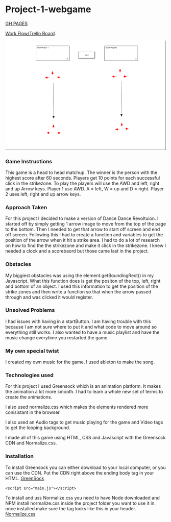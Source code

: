 # Project-1-webgame

[GH PAGES](https://rover33.github.io/Project-1-webgame/)

[Work Flow/Trello Board](https://trello.com/b/TUdSicR5/project-board).

![WireFram](https://github.com/rover33/Project-1-webgame/blob/master/Screen%20Shot%202017-12-11%20at%2012.17.58%20PM.png)

### Game Instructions
This game is a head to head matchup. The winner is the person with the highest score after 60 seconds. Players get 10 points for each successful click in the strikezone. To play the players will use the AWD and left, right and up Arrow keys. Player 1 use AWD. A = left, W = up and D = right. Player 2 uses left, right and up arrow keys.


### Approach Taken
For this project I decided to make a version of Dance Dance Revoltuion. I started off by simply getting 1 arrow image to move from the top of the page to the bottom. Then I needed to get that arrow to start off screen and end off screen. Following this I had to create a function and variables to get the position of the arrow when it hit a strike area. I had to do a lot of research on how to find the the strikezone and make it click in the strikezone. I knew I needed a clock and a scorebaord but those came last in the project.

### Obstacles
My biggiest obstacles was using the element.getBoundingRect() in my Javascript. What this function does is get the positon of the top, left, right and bottom of an object. I used this information to get the position of the strike zones and then write a function so that when the arrow passed through and was clicked it would register.

### Unsolved Problems
I had issues with having in a startButton. I am having trouble with this because I am not sure where to put it and what code to move around so everything still works. I also wanted to have a music playlist and have the music change everytime you restarted the game.

### My own special twist
I created my own music for the game. I used ableton to make the song.

### Technologies used
For this project I used Greensock which is an animation platform. It makes the animation a lot more smooth. I had to learn a whole new set of terms to create the animations.

I also used normalize.css which makes the elements rendered more conisistant in the browser.

I also used an Audio tags to get music playing for the game and Video tags to get the looping background.

I made all of this game using HTML, CSS and Javascript with the Greensock CDN and Normalize.css.


### Installation

To install Greensock you can either download to your local computer, or you can use the CDN. Put the CDN right above the ending body tag in your HTML.
[GreenSock](https://greensock.com/)
 <script src="https://cdnjs.cloudflare.com/ajax/libs/gsap/1.20.3/TweenMax.min.js"></script>    <!-- CDN for Greensock -->
    <script src="main.js"></script>


To install and uss Normalize.css you need to have Node downloaded and NPM install normalize.css inside the project folder you want to use it in. once installed make sure the tag looks like this in your header. 
[Normalize.css](https://necolas.github.io/normalize.css/)
<link rel="stylesheet" href="node_modules/normalize.css/normalize.css">




